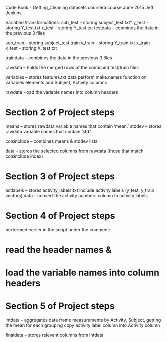 Code Book  - Getting_Cleaning datasets coursera course June 2015  Jeff Jenkins

Variables/transformations:
sub_test – storing subject_test.txt"
y_test - storing Y_test.txt
x_test - storing Y_test.txt 
testdata – combines the data in the previous 3 files

sub_train – storing subject_test.train
y_train - storing Y_train.txt
x_train x_test - storing X_test.txt 

traindata – combines the data in the previous 3 files


rawdata – holds the merged rows of the combined test/train files

variables – stores features.txt data
perform make.names function on variables elements
	add Subject, Activity columns

rawdata -load the variable names into column headers 


#                    Section 2 of Project steps

means – stores rawdata variable names that contain ‘mean.’
stddev – stores rawdata variable names that contain ‘std.’


colsinclude – combines means & stddev lists

data – stores the selected columns from rawdata (those that match colsinclude index)


#                    Section 3 of Project steps
actlabels – stores activity_labels.txt
include activity labels (y_test, y_train vectors)
data – convert the activity numbers column to activity labels


#                    Section 4 of Project steps
performed earlier in the script under the comment:
#    read the header names  &
#    load the variable names into column headers

#                    Section 5 of Project steps
intdata – aggregates data frame measurements by Activity, Subject, getting the mean for each grouping
	copy activity label column into Activity column

finaldata – stores relevant columns from intdata
	
